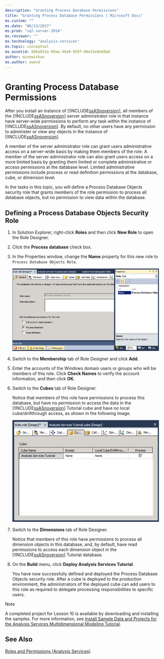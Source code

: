 ```yaml
---
description: "Granting Process Database Permissions"
title: "Granting Process Database Permissions | Microsoft Docs"
ms.custom: ""
ms.date: "06/13/2017"
ms.prod: "sql-server-2014"
ms.reviewer: ""
ms.technology: "analysis-services"
ms.topic: conceptual
ms.assetid: 69ba952e-09ae-49a9-9297-00e32e8e89a8
author: minewiskan
ms.author: owend
---
```

# Granting Process Database Permissions
  After you install an instance of [!INCLUDE[ssASnoversion](../includes/ssasnoversion-md.md)], all members of the [!INCLUDE[ssASnoversion](../includes/ssasnoversion-md.md)] server administrator role in that instance have server-wide permissions to perform any task within the instance of [!INCLUDE[ssASnoversion](../includes/ssasnoversion-md.md)]. By default, no other users have any permission to administer or view any objects in the instance of [!INCLUDE[ssASnoversion](../includes/ssasnoversion-md.md)].

 A member of the server administrator role can grant users administrative access on a server-wide basis by making them members of the role. A member of the server administrator role can also grant users access on a more limited basis by granting them limited or complete administrative or access permissions at the database level. Limited administrative permissions include process or read definition permissions at the database, cube, or dimension level.

 In the tasks in this topic, you will define a Process Database Objects security role that grants members of the role permission to process all database objects, but no permission to view data within the database.

## Defining a Process Database Objects Security Role

1.  In Solution Explorer, right-click **Roles** and then click **New Role** to open the Role Designer.

2.  Click the **Process database** check box.

3.  In the Properties window, change the **Name** property for this new role to `Process Database Objects Role`.

     ![Role Designer](../../2014/tutorials/media/l10-security-1.png "Role Designer")

4.  Switch to the **Membership** tab of Role Designer and click **Add**.

5.  Enter the accounts of the Windows domain users or groups who will be members of this role. Click **Check Names** to verify the account information, and then click **OK**.

6.  Switch to the **Cubes** tab of Role Designer.

     Notice that members of this role have permissions to process this database, but have no permission to access the data in the [!INCLUDE[ssASnoversion](../includes/ssasnoversion-md.md)] Tutorial cube and have no local cube/drillthrough access, as shown in the following image.

     ![Cubes tab of Role Designer](../../2014/tutorials/media/l10-security-2.png "Cubes tab of Role Designer")

7.  Switch to the **Dimensions** tab of Role Designer.

     Notice that members of this role have permissions to process all dimension objects in this database, and, by default, have read permissions to access each dimension object in the [!INCLUDE[ssASnoversion](../includes/ssasnoversion-md.md)] Tutorial database.

8.  On the **Build** menu, click **Deploy Analysis Services Tutorial**.

     You have now successfully defined and deployed the Process Database Objects security role. After a cube is deployed to the production environment, the administrators of the deployed cube can add users to this role as required to delegate processing responsibilities to specific users.

> [!NOTE]
>  A completed project for Lesson 10 is available by downloading and installing the samples. For more information, see [Install Sample Data and Projects for the Analysis Services Multidimensional Modeling Tutorial](install-sample-data-and-projects.md).

## See Also
 [Roles and Permissions &#40;Analysis Services&#41;](multidimensional-models/roles-and-permissions-analysis-services.md)


